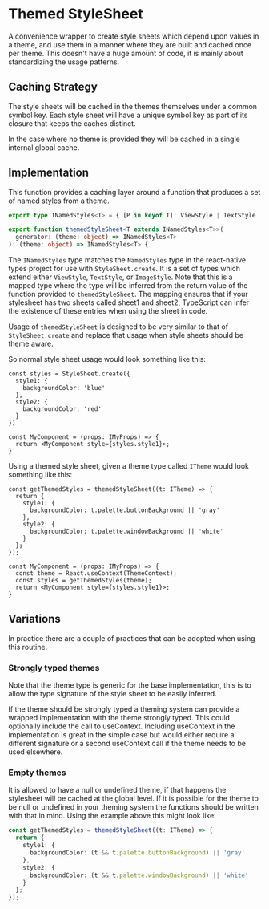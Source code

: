 # Themed StyleSheet

A convenience wrapper to create style sheets which depend upon values in a theme, and use them in a manner
where they are built and cached once per theme. This doesn't have a huge amount of code, it is mainly about standardizing the usage patterns.

## Caching Strategy

The style sheets will be cached in the themes themselves under a common symbol key. Each style sheet will have a unique symbol key as part of its closure that keeps the caches distinct.

In the case where no theme is provided they will be cached in a single internal global cache.

## Implementation

This function provides a caching layer around a function that produces a set of named styles from a theme.

```ts
export type INamedStyles<T> = { [P in keyof T]: ViewStyle | TextStyle | ImageStyle };

export function themedStyleSheet<T extends INamedStyles<T>>(
  generator: (theme: object) => INamedStyles<T>
): (theme: object) => INamedStyles<T> {
```

The `INamedStyles` type matches the `NamedStyles` type in the react-native types project for use with `StyleSheet.create`. It is a set of types which extend either `ViewStyle`, `TextStyle`, or `ImageStyle`. Note that this is a mapped type where the type will be inferred from the return value of the function provided to `themedStyleSheet`. The mapping ensures that if your stylesheet has two sheets called sheet1 and sheet2, TypeScript can infer the existence of these entries when using the sheet in code.

Usage of `themedStyleSheet` is designed to be very similar to that of `StyleSheet.create` and replace that usage when style sheets should be theme aware.

So normal style sheet usage would look something like this:

```tsx
const styles = StyleSheet.create({
  style1: {
    backgroundColor: 'blue'
  },
  style2: {
    backgroundColor: 'red'
  }
})

const MyComponent = (props: IMyProps) => {
  return <MyComponent style={styles.style1}>;
}
```

Using a themed style sheet, given a theme type called `ITheme` would look something like this:

```tsx
const getThemedStyles = themedStyleSheet((t: ITheme) => {
  return {
    style1: {
      backgroundColor: t.palette.buttonBackground || 'gray'
    },
    style2: {
      backgroundColor: t.palette.windowBackground || 'white'
    }
  };
});

const MyComponent = (props: IMyProps) => {
  const theme = React.useContext(ThemeContext);
  const styles = getThemedStyles(theme);
  return <MyComponent style={styles.style1}>;
}
```

## Variations

In practice there are a couple of practices that can be adopted when using this routine.

### Strongly typed themes

Note that the theme type is generic for the base implementation, this is to allow the type signature of the style sheet to be easily inferred.

If the theme should be strongly typed a theming system can provide a wrapped implementation with the theme strongly typed. This could optionally include the call to useContext. Including useContext in the implementation is great in the simple case but would either require a different signature or a second useContext call if the theme needs to be used elsewhere.

### Empty themes

It is allowed to have a null or undefined theme, if that happens the stylesheet will be cached at the global level. If it is possible for the theme to be null or undefined in your theming system the functions should be written with that in mind. Using the example above this might look like:

```ts
const getThemedStyles = themedStyleSheet((t: ITheme) => {
  return {
    style1: {
      backgroundColor: (t && t.palette.buttonBackground) || 'gray'
    },
    style2: {
      backgroundColor: (t && t.palette.windowBackground) || 'white'
    }
  };
});
```
